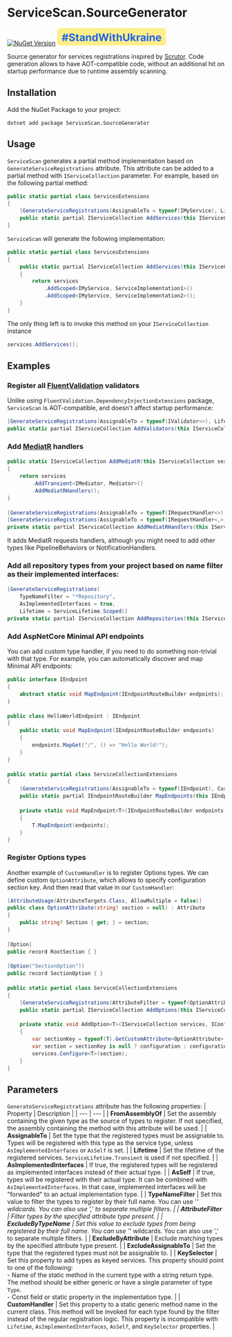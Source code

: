 # ServiceScan.SourceGenerator
[![NuGet Version](https://img.shields.io/nuget/v/ServiceScan.SourceGenerator)](https://www.nuget.org/packages/ServiceScan.SourceGenerator/)
[![Stand With Ukraine](https://raw.githubusercontent.com/vshymanskyy/StandWithUkraine/main/badges/StandWithUkraine.svg)](https://stand-with-ukraine.pp.ua)

Source generator for services registrations inspired by [Scrutor](https://github.com/khellang/Scrutor/).
Code generation allows to have AOT-compatible code, without an additional hit on startup performance due to runtime assembly scanning.

## Installation 
Add the NuGet Package to your project:
```
dotnet add package ServiceScan.SourceGenerator
```

## Usage

`ServiceScan` generates a partial method implementation based on `GenerateServiceRegistrations` attribute. This attribute can be added to a partial method with `IServiceCollection` parameter. 
For example, based on the following partial method:
```csharp
public static partial class ServicesExtensions
{
    [GenerateServiceRegistrations(AssignableTo = typeof(IMyService), Lifetime = ServiceLifetime.Scoped)]
    public static partial IServiceCollection AddServices(this IServiceCollection services);
}
```

`ServiceScan` will generate the following implementation:
```csharp
public static partial class ServicesExtensions
{
    public static partial IServiceCollection AddServices(this IServiceCollection services)
    {
        return services
            .AddScoped<IMyService, ServiceImplementation1>()
            .AddScoped<IMyService, ServiceImplementation2>();
    }
}
```

The only thing left is to invoke this method on your `IServiceCollection` instance
```csharp
services.AddServices();
```

## Examples

### Register all [FluentValidation](https://github.com/FluentValidation/FluentValidation) validators
Unlike using `FluentValidation.DependencyInjectionExtensions` package, `ServiceScan` is AOT-compatible, and doesn't affect startup performance:
```csharp
[GenerateServiceRegistrations(AssignableTo = typeof(IValidator<>), Lifetime = ServiceLifetime.Singleton)]
public static partial IServiceCollection AddValidators(this IServiceCollection services);
```

### Add [MediatR](https://github.com/jbogard/MediatR) handlers
```csharp
public static IServiceCollection AddMediatR(this IServiceCollection services)
{
    return services
        .AddTransient<IMediator, Mediator>()
        .AddMediatRHandlers();
}

[GenerateServiceRegistrations(AssignableTo = typeof(IRequestHandler<>), Lifetime = ServiceLifetime.Transient)]
[GenerateServiceRegistrations(AssignableTo = typeof(IRequestHandler<,>), Lifetime = ServiceLifetime.Transient)]
private static partial IServiceCollection AddMediatRHandlers(this IServiceCollection services);
```
It adds MediatR requests handlers, although you might need to add other types like PipelineBehaviors or NotificationHandlers.

### Add all repository types from your project based on name filter as their implemented interfaces:
```csharp
[GenerateServiceRegistrations(
    TypeNameFilter = "*Repository",
    AsImplementedInterfaces = true,
    Lifetime = ServiceLifetime.Scoped)]
private static partial IServiceCollection AddRepositories(this IServiceCollection services);
```

### Add AspNetCore Minimal API endpoints
You can add custom type handler, if you need to do something non-trivial with that type. For example, you can automatically discover
and map Minimal API endpoints:
```csharp
public interface IEndpoint
{
    abstract static void MapEndpoint(IEndpointRouteBuilder endpoints);
}

public class HelloWorldEndpoint : IEndpoint
{
    public static void MapEndpoint(IEndpointRouteBuilder endpoints)
    {
        endpoints.MapGet("/", () => "Hello World!");
    }
}

public static partial class ServiceCollectionExtensions
{
    [GenerateServiceRegistrations(AssignableTo = typeof(IEndpoint), CustomHandler = nameof(MapEndpoint))]
    public static partial IEndpointRouteBuilder MapEndpoints(this IEndpointRouteBuilder endpoints);

    private static void MapEndpoint<T>(IEndpointRouteBuilder endpoints) where T : IEndpoint
    {
        T.MapEndpoint(endpoints);
    }
}
```

### Register Options types
Another example of `CustomHandler` is to register Options types. We can define custom `OptionAttribute`, which allows to specify configuration section key.
And then read that value in our `CustomHandler`:
```csharp
[AttributeUsage(AttributeTargets.Class, AllowMultiple = false)]
public class OptionAttribute(string? section = null) : Attribute
{
    public string? Section { get; } = section;
}

[Option]
public record RootSection { }

[Option("SectionOption")]
public record SectionOption { }

public static partial class ServiceCollectionExtensions
{
    [GenerateServiceRegistrations(AttributeFilter = typeof(OptionAttribute), CustomHandler = nameof(AddOption))]
    public static partial IServiceCollection AddOptions(this IServiceCollection services, IConfiguration configuration);

    private static void AddOption<T>(IServiceCollection services, IConfiguration configuration) where T : class
    {
        var sectionKey = typeof(T).GetCustomAttribute<OptionAttribute>()?.Section;
        var section = sectionKey is null ? configuration : configuration.GetSection(sectionKey);
        services.Configure<T>(section);
    }
}
```


## Parameters

`GenerateServiceRegistrations` attribute has the following properties:
| Property | Description |
| --- | --- |
| **FromAssemblyOf** | Set the assembly containing the given type as the source of types to register. If not specified, the assembly containing the method with this attribute will be used. |
| **AssignableTo** | Set the type that the registered types must be assignable to. Types will be registered with this type as the service type, unless `AsImplementedInterfaces` or `AsSelf` is set. |
| **Lifetime** | Set the lifetime of the registered services. `ServiceLifetime.Transient` is used if not specified. |
| **AsImplementedInterfaces** | If true, the registered types will be registered as implemented interfaces instead of their actual type. |
| **AsSelf** | If true, types will be registered with their actual type. It can be combined with `AsImplementedInterfaces`. In that case, implemented interfaces will be "forwarded" to an actual implementation type. |
| **TypeNameFilter** | Set this value to filter the types to register by their full name. You can use '*' wildcards. You can also use ',' to separate multiple filters. |
| **AttributeFilter** | Filter types by the specified attribute type present. |
| **ExcludeByTypeName** | Set this value to exclude types from being registered by their full name. You can use '*' wildcards. You can also use ',' to separate multiple filters. |
| **ExcludeByAttribute** | Exclude matching types by the specified attribute type present. |
| **ExcludeAssignableTo** | Set the type that the registered types must not be assignable to. |
| **KeySelector** | Set this property to add types as keyed services. This property should point to one of the following: <br>- Name of the static method in the current type with a string return type. The method should be either generic or have a single parameter of type `Type`. <br>- Const field or static property in the implementation type. |
| **CustomHandler** | Set this property to a static generic method name in the current class. This method will be invoked for each type found by the filter instead of the regular registration logic. This property is incompatible with `Lifetime`, `AsImplementedInterfaces`, `AsSelf`, and `KeySelector` properties. |